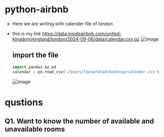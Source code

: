 # python-airbnb
* Here we are writing with calender file of london
* this is my link https://data.insideairbnb.com/united-kingdom/england/london/2024-09-06/data/calendar.csv.gz
![image](https://github.com/user-attachments/assets/4e344cd1-106d-40ba-ab39-6889be2b6a47)

  ## import the file
  ```python
  import pandas as pd
  calendar = pd.read_csv('/Users/leenafahad/Desktop/calendar.csv')
  ```
  ![image](https://github.com/user-attachments/assets/766fff64-2333-4cda-8a65-a3ea914711cf)
# qustions
## Q1. Want to know the number of available and unavailable rooms
